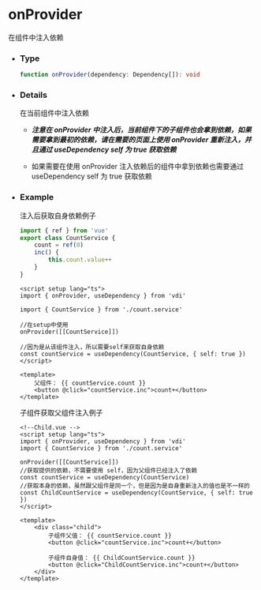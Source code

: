 # onProvider

在组件中注入依赖

-   ### Type

    ```ts
    function onProvider(dependency: Dependency[]): void
    ```

-   ### Details

    在当前组件中注入依赖

    -   **_注意在 onProvider 中注入后，当前组件下的子组件也会拿到依赖，如果需要拿到最初的依赖，请在需要的页面上使用 onProvider 重新注入，并且通过 useDependency self 为 true 获取依赖_**

    -   如果需要在使用 onProvider 注入依赖后的组件中拿到依赖也需要通过 useDependency self 为 true 获取依赖

-   ### Example

    注入后获取自身依赖例子

    ```ts
    import { ref } from 'vue'
    export class CountService {
        count = ref(0)
        inc() {
            this.count.value++
        }
    }
    ```

    ```vue
    <script setup lang="ts">
    import { onProvider, useDependency } from 'vdi'

    import { CountService } from './count.service'

    //在setup中使用
    onProvider([[CountService]])

    //因为是从该组件注入，所以需要self来获取自身依赖
    const countService = useDependency(CountService, { self: true })
    </script>

    <template>
        父组件： {{ countService.count }}
        <button @click="countService.inc">count+</button>
    </template>
    ```

    子组件获取父组件注入例子

    ```vue
    <!--Child.vue -->
    <script setup lang="ts">
    import { onProvider, useDependency } from 'vdi'
    import { CountService } from './count.service'

    onProvider([[CountService]])
    //获取提供的依赖，不需要使用 self，因为父组件已经注入了依赖
    const countService = useDependency(CountService)
    //获取本身的依赖，虽然跟父组件是同一个，但是因为是自身重新注入的值也是不一样的
    const ChildCountService = useDependency(CountService, { self: true })
    </script>

    <template>
        <div class="child">
            子组件父值： {{ countService.count }}
            <button @click="countService.inc">count+</button>

            子组件自身值： {{ ChildCountService.count }}
            <button @click="ChildCountService.inc">count+</button>
        </div>
    </template>
    ```
